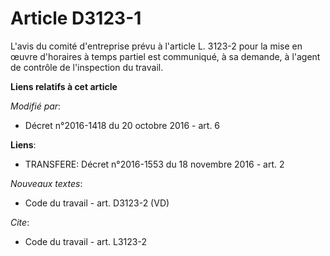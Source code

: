 # Article D3123-1

L'avis du comité d'entreprise prévu à l'article L. 3123-2 pour la mise en œuvre d'horaires à temps partiel             est
communiqué, à sa demande, à l'agent de contrôle de l'inspection du travail.

**Liens relatifs à cet article**

_Modifié par_:

  - Décret n°2016-1418 du 20 octobre 2016 - art. 6

**Liens**:

  - TRANSFERE: Décret n°2016-1553 du 18 novembre 2016 - art. 2

_Nouveaux textes_:

  - Code du travail - art. D3123-2 (VD)

_Cite_:

  - Code du travail - art. L3123-2
